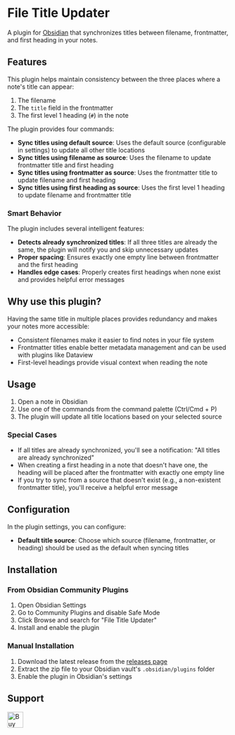 # File Title Updater

A plugin for [Obsidian](https://obsidian.md) that synchronizes titles between filename, frontmatter, and first heading in your notes.

## Features

This plugin helps maintain consistency between the three places where a note's title can appear:

1. The filename
2. The `title` field in the frontmatter
3. The first level 1 heading (`#`) in the note

The plugin provides four commands:

- **Sync titles using default source**: Uses the default source (configurable in settings) to update all other title locations
- **Sync titles using filename as source**: Uses the filename to update frontmatter title and first heading
- **Sync titles using frontmatter as source**: Uses the frontmatter title to update filename and first heading
- **Sync titles using first heading as source**: Uses the first level 1 heading to update filename and frontmatter title

### Smart Behavior

The plugin includes several intelligent features:

- **Detects already synchronized titles**: If all three titles are already the same, the plugin will notify you and skip unnecessary updates
- **Proper spacing**: Ensures exactly one empty line between frontmatter and the first heading
- **Handles edge cases**: Properly creates first headings when none exist and provides helpful error messages

## Why use this plugin?

Having the same title in multiple places provides redundancy and makes your notes more accessible:

- Consistent filenames make it easier to find notes in your file system
- Frontmatter titles enable better metadata management and can be used with plugins like Dataview
- First-level headings provide visual context when reading the note

## Usage

1. Open a note in Obsidian
2. Use one of the commands from the command palette (Ctrl/Cmd + P)
3. The plugin will update all title locations based on your selected source

### Special Cases

- If all titles are already synchronized, you'll see a notification: "All titles are already synchronized"
- When creating a first heading in a note that doesn't have one, the heading will be placed after the frontmatter with exactly one empty line
- If you try to sync from a source that doesn't exist (e.g., a non-existent frontmatter title), you'll receive a helpful error message

## Configuration

In the plugin settings, you can configure:

- **Default title source**: Choose which source (filename, frontmatter, or heading) should be used as the default when syncing titles

## Installation

### From Obsidian Community Plugins

1. Open Obsidian Settings
2. Go to Community Plugins and disable Safe Mode
3. Click Browse and search for "File Title Updater"
4. Install and enable the plugin

### Manual Installation

1. Download the latest release from the [releases page](https://github.com/wenlzhang/obsidian-file-title-updater/releases)
2. Extract the zip file to your Obsidian vault's `.obsidian/plugins` folder
3. Enable the plugin in Obsidian's settings

## Support

<a href='https://ko-fi.com/C0C66C1TB' target='_blank'><img height='36' style='border:0px;height:36px;' src='https://storage.ko-fi.com/cdn/kofi1.png?v=3' border='0' alt='Buy Me a Coffee at ko-fi.com' /></a>
